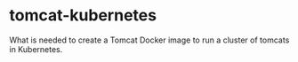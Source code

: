 # tomcat-kubernetes
What is needed to create a Tomcat Docker image to run a cluster of tomcats in Kubernetes. 
